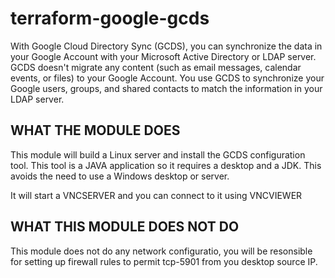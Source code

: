 # terraform-google-gcds

With Google Cloud Directory Sync (GCDS), you can synchronize the data in your Google Account with your Microsoft Active Directory or LDAP server. GCDS doesn't migrate any content (such as email messages, calendar events, or files) to your Google Account. You use GCDS to synchronize your Google users, groups, and shared contacts to match the information in your LDAP server.


## WHAT THE MODULE DOES

This module will build a Linux server and install the GCDS configuration tool. This tool is a JAVA application so it requires a desktop and a JDK. This avoids the need to use a Windows desktop or server.

It will start a VNCSERVER and you can connect to it using VNCVIEWER 


## WHAT THIS MODULE DOES NOT DO

This module does not do any network configuratio, you will be resonsible for setting up firewall rules to permit tcp-5901 from you desktop source IP. 


<!-- BEGINNING OF PRE-COMMIT-TERRAFORM DOCS HOOK -->


<!-- END OF PRE-COMMIT-TERRAFORM DOCS HOOK -->
